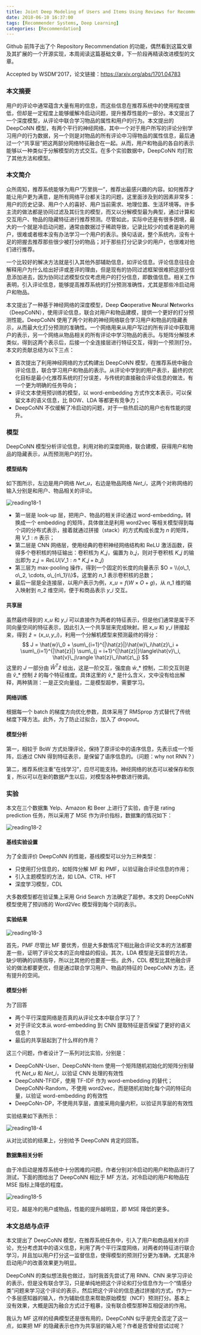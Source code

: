 ```yaml
---
title: Joint Deep Modeling of Users and Items Using Reviews for Recommendation
date: 2018-06-10 16:37:00
tags: [Recommender Systems, Deep Learning]
categories: [Recommendation] 
---
```


Github 前阵子出了个 Repository Recommendation 的功能，偶然看到这篇文章及其扩展的一个开源实现，本周阅读这篇基础文章，下一阶段再精读改进模型的文章。

Accepted by WSDM'2017，论文链接：https://arxiv.org/abs/1701.04783

<!-- more -->

### 本文摘要

用户的评论中通常蕴含大量有用的信息，而这些信息在推荐系统中的使用程度很低，但却是一定程度上能够缓解冷启动问题，提升推荐性能的一部分。本文提出了一个深度模型，从评论中联合学习物品的属性和用户的行为。本文提出的 DeepCoNN 模型，有两个平行的神经网络，其中一个对于用户所写的评论分别学习用户的行为数据，另一个则是对物品的所有评论中习得物品的属性信息，最后通过一个“共享层”把这两部分网络特征融合在一起。从而，用户和物品的各自的表示能够以一种类似于分解模型的方式交互。在多个实验数据中，DeepCoNN 均打败了其他方法和模型。

### 本文简介

众所周知，推荐系统能够为用户“万里挑一”，推荐出最感兴趣的内容。如何推荐才能让用户更为满意，是所有网络平台都关注的问题，这里面涉及到的因素非常多：用户的历史记录、用户个人的喜好、用户当前需求、地理位置、生活环境等。许多主流的做法都是协同过滤及其衍生的模型，而又以分解模型最为典型，通过计算和交互用户、物品的隐藏特征进行推荐预测。尽管如此，实际中还是有很多困境，最大的一个就是冷启动问题，通常由数据过于稀疏导致，记录比较少的或者是新的用户，很难或者根本没有办法学习一个用户的表示。换句话说，整个系统内，没有十足的把握去推荐那些很少被打分的物品；对于那些打分记录少的用户，也很难对他们进行推荐。

一个比较好的解决方法就是引入其他外部辅助信息，如评论信息。评论信息往往会解释用户为什么给出好评或差评的理由，但是现有的协同过滤框架很难把这部分信息添加进去，因为协同过滤模型仅仅考虑用户的打分信息，即数值信息。相关工作表明，引入评论信息，能够提高推荐系统的打分预测准确性，尤其是那些冷启动用户和物品。

本文提出了一种基于神经网络的深度模型，Deep **Co**operative **N**eural **N**etworks（DeepCoNN），使用评论信息，联合对用户和物品建模，提供一个更好的打分预测性能。DeepCoNN 使用了两个对称的神经网络联合学习用户和物品的隐藏表示，从而最大化打分预测的准确性。一个网络用来从用户写过的所有评论中获取用户的表示，另一个网络从物品相关的所有评论中学习物品的表示。与矩阵分解技术类似，得到这两个表示后，后接一个全连接层进行特征交互，得到一个预测打分。本文的贡献总结为以下三点：

* 首次提出了利用神经网络的方式构建出 DeepCoNN 模型，在推荐系统中融合评论信息，联合学习用户和物品的表示。从评论中学到的用户表示，最终的优化目标是最小化推荐系统的打分误差，与传统的直接融合评论信息的做法，有一个更为明确的任务导向；
* 评论文本使用预训练的模型，以 word-embedding 方式作文本表示，可以保留文本的语义信息，比 BOW、LDA 等都更有竞争力；
* DeepCoNN 不仅缓解了冷启动的问题，对于一些热启动的用户也有性能的提升。

### 模型

DeepCoNN 模型分析评论信息，利用对称的深度网络，联合建模，获得用户和物品的隐藏表示，从而预测用户的打分。

#### 模型结构

如下图所示，左边是用户网络 $Net\_u$，右边是物品网络 $Net\_i$，这两个对称网络的输入分别是和用户、物品相关的评论。

![reading18-1](reading18-1.png)

* 第一层是 look-up 层，把用户、物品的相关评论通过 word-embedding，转换成一个 embedding 的矩阵，具体做法是利用 word2vec 等相关模型得到每个词的分布式表示，接着就通过拼接（stack）的方式构成长度为 $n$ 的矩阵，用 $V\_{1:n}$ 表示；
* 第二层是 CNN 网络层，使用经典的卷积神经网络结构和 ReLU 激活函数，获得多个卷积核的特征输出：卷积核为 $K\_j$，偏置为 $b\_j$，则对于卷积核 $K\_j$ 的输出即为 $z\_j = ReLU(V\_{1:n} *K\_j + b\_j)$
* 第三层为 max-pooling 操作，得到一个固定的长度的向量表示 $O = \\{o\_1, o\_2, \cdots, o\_{n\_1}\\}$，这里的 $n\_1$ 表示卷积核的总数；
* 最后一层是全连接层，以用户表示为例，$x\_u = f(W \times O + g)$，从 $n\_1$ 维的输入映射到 $n\_2$ 维空间，便于和商品表示 $y\_i$ 交互。

#### 共享层

虽然最终得到的 $x\_u$ 和 $y\_i$ 可以直接作为两者的特征表示，但是他们通常是属于不同向量空间的特征表示，因此引入一个共享层来完成映射。把 $x\_u$ 和 $y\_i$ 拼接起来，得到 $\hat{z} = (x\_u, y\_i)$，利用一个分解机模型来预测最终的得分：
$$
J = \hat{w}\_0 + \sum\_{i=1}^{|\hat{z}|}\hat{w}\_i\hat{z}\_i + \sum\_{i=1}^{|\hat{z}|} \sum\_{j = i+1}^{|\hat{z}|}\langle\hat{v}\_i, \hat{v}\_j\rangle \hat{z}\_i\hat{z\_j}
$$
这里的 $J$ 一部分由 $\hat{W}^T\hat{z}$ 给出，这是一阶交互，强度由 $\hat{w}\_*$ 控制，二阶交互则是由  $\hat{v}\_*$ 控制  $\hat{z}$ 的每个特征维度。具体这里的 $\hat{v}\_*$ 是什么含义，文中没有给出解释，两种猜测：一是正交向量组，二是模型超参，需要学习。

#### 网络训练

根据每一个 batch 的梯度方向优化参数，具体采用了 RMSprop 方式替代了传统梯度下降方法。此外，为了防止过拟合，加入了 dropout。

#### 模型分析

第一，相较于 BoW 方式处理评论，保持了原评论中的语序信息，先表示成一个矩阵，后通过 CNN 得到特征表示，是保留了语序信息的。（问题：why not  RNN？）

第二，推荐系统注重“在线学习”，应尽可能支持。神经网络的状态可以被保存和恢复，所以可以在新的数据产生以后，对模型各种参数进行微调。

### 实验

本文在三个数据集 Yelp、Amazon 和 Beer 上进行了实验，由于是 rating prediction 任务，所以采用了 MSE 作为评价指标，数据集的情况如下：

![reading18-2](reading18-2.png)

#### 基线实验设置

为了全面评价 DeepCoNN 的性能，基线模型可以分为三种类型：

* 只使用打分信息的，如矩阵分解 MF 和 PMF，以验证融合评论信息的作用；
* 引入主题模型的方法，如 LDA、CTR、HFT
* 深度学习模型，CDL

大多数模型都在验证集上采用 Grid Search 方法确定了超参。本文的 DeepCoNN 模型使用了预训练的 Word2Vec 模型得到每个词的表示。

#### 实验结果

![reading18-3](reading18-3.png)

首先，PMF 尽管比 MF 要优秀，但是大多数情况下相比融合评论文本的方法都要差一些，证明了评论文本的正向增益的假设。其次，LDA 模型是无监督的方法，缺少明确的训练指导，所以比其他的也要差一些。此外，CDL 模型比其他融合评论的做法都要更优，但是通过联合学习用户、物品的特征的 DeepCoNN 方法，还有提升的空间。

#### 模型分析

为了回答

* 两个平行深度网络是否真的从评论文本中联合学习了？
* 对于评论文本从 word-embedding 到 CNN 提取特征是否保留了更好的语义信息？
* 最后的共享层起到了什么样的作用？

这三个问题，作者设计了一系列对比实验，分别是：

* DeepCoNN-User、DeepCoNN-Item 使用一个矩阵随机初始化的矩阵分别替代 $Net\_u$ 和 $Net\_i$，以验证 CNN 处理的有效性
* DeepCoNN-TFIDF，使用 TF-IDF 作为 word-embedding 的替代；DeepCoNN-Random，不使用 word2vec，而是随机初始化每个词的特征向量，以验证 word-embedding 的有效性
* DeepCoNn-DP，不使用共享层，直接采用向量内积，以验证共享层的有效性

实验结果如下表所示：

![reading18-4](reading18-4.png)

从对比试验的结果上，分别给予 DeepCoNN 肯定的回答。

#### 数据集相关分析

由于冷启动是推荐系统中十分困难的问题，作者分别对冷启动的用户和物品进行了测试，下面的图给出了 DeepCoNN 相比于 MF 方法，对冷启动的用户和物品在 MSE 指标上降低的程度。

![reading18-5](reading18-5.png)

可见，越是冷的用户或物品，性能的提升越明显，即 MSE 降低的更多。

### 本文总结与点评

本文提出了 DeepCoNN 模型，在推荐系统任务中，引入了用户和商品相关的评论，充分考虑其中的语义信息，利用了两个平行深度网络，对两者的特征进行联合学习，并且加以用户打分这一监督信息，使得模型的预测打分更为准确，尤其是冷启动用户的改善效果更为明显。

DeepCoNN 的类似想法我也做过，当时我首先尝试了用 RNN、CNN 来学习评论的表示，但是没有联合学习，只是单纯地把这个评论和打分信息作为一个“情感分类”问题来学习这个评论的表示，然后把这个评论的信息通过拼接的方式，作为一个多层感知器的输入，作为辅助信息来帮助原始模型（NCF）预测打分。基本上没有效果，大概是因为融合方式过于粗暴，没有联合模型那种互相促进的作用。

我认为 MF 这样的经典模型还是很有用的，DeepCoNN 似乎是完全否定了这一点，如果把 MF 的隐藏表示也作为共享层的输入呢？作者是否曾经尝试过呢？